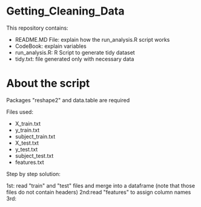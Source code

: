 # Getting_Cleaning_Data

This repository contains:
- README.MD File: explain how the run_analysis.R script works
- CodeBook: explain variables
- run_analysis.R: R Script to generate tidy dataset
- tidy.txt: file generated only with necessary data

# About the script

Packages "reshape2" and data.table are required

Files used:
- X_train.txt
- y_train.txt
- subject_train.txt
- X_test.txt
- y_test.txt
- subject_test.txt
- features.txt

Step by step solution:

1st: read "train" and "test" files and merge into a dataframe (note that those files do not contain headers)
2nd:read "features" to assign column names
3rd: 

